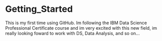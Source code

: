 # Getting_Started

This is my first time using GitHub. Im following the IBM Data Science Professional Certificate course and im very excited with this new field, im really looking foward to work with DS, Data Analysis, and so on...
